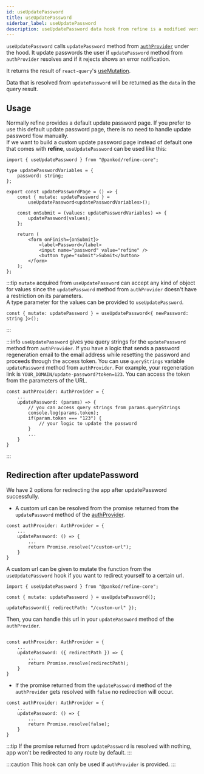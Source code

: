 ```yaml
---
id: useUpdatePassword
title: useUpdatePassword
siderbar_label: useUpdatePassword
description: useUpdatePassword data hook from refine is a modified version of react-query's useMutation for registration.
---
```


`useUpdatePassword` calls `updatePassword` method from [`authProvider`](/core/providers/auth-provider.md) under the hood. It update passwords the user if `updatePassword` method from `authProvider` resolves and if it rejects shows an error notification.

It returns the result of `react-query`'s [useMutation](https://react-query.tanstack.com/reference/useMutation).

Data that is resolved from `updatePassword` will be returned as the `data` in the query result.

## Usage

Normally refine provides a default update password page. If you prefer to use this default update password page, there is no need to handle update password flow manually.  
If we want to build a custom update password page instead of default one that comes with **refine**, `useUpdatePassword` can be used like this:

```tsx title="pages/customupdatePasswordPage"
import { useUpdatePassword } from "@pankod/refine-core";

type updatePasswordVariables = {
    password: string;
};

export const updatePasswordPage = () => {
    const { mutate: updatePassword } =
        useUpdatePassword<updatePasswordVariables>();

    const onSubmit = (values: updatePasswordVariables) => {
        updatePassword(values);
    };

    return (
        <form onFinish={onSubmit}>
            <label>Password</label>
            <input name="password" value="refine" />
            <button type="submit">Submit</button>
        </form>
    );
};
```

:::tip
`mutate` acquired from `useUpdatePassword` can accept any kind of object for values since the `updatePassword` method from `authProvider` doesn't have a restriction on its parameters.  
A type parameter for the values can be provided to `useUpdatePassword`.

```tsx
const { mutate: updatePassword } = useUpdatePassword<{ newPassword: string }>();
```

:::

:::info
`useUpdatePassword` gives you query strings for the `updatePassword` method from `authProvider`. If you have a logic that sends a password regeneration email to the email address while resetting the password and proceeds through the access token. You can use `queryStrings` variable `updatePassword` method from `authProvider`. For example, your regeneration link is `YOUR_DOMAIN/update-password?token=123`. You can access the token from the parameters of the URL.

```tsx
const authProvider: AuthProvider = {
    ...
    updatePassword: (params) => {
        // you can access query strings from params.queryStrings
        console.log(params.token);
        if(param.token === "123") {
            // your logic to update the password
        }
        ...
    }
}
```

:::

## Redirection after updatePassword

We have 2 options for redirecting the app after updatePassword successfully.

-   A custom url can be resolved from the promise returned from the `updatePassword` method of the [authProvider](/core/providers/auth-provider.md).

```tsx
const authProvider: AuthProvider = {
    ...
    updatePassword: () => {
        ...
        return Promise.resolve("/custom-url");
    }
}
```

A custom url can be given to mutate the function from the `useUpdatePassword` hook if you want to redirect yourself to a certain url.

```tsx
import { useUpdatePassword } from "@pankod/refine-core";

const { mutate: updatePassword } = useUpdatePassword();

updatePassword({ redirectPath: "/custom-url" });
```

Then, you can handle this url in your `updatePassword` method of the `authProvider`.

```tsx

const authProvider: AuthProvider = {
    ...
    updatePassword: ({ redirectPath }) => {
        ...
        return Promise.resolve(redirectPath);
    }
}

```

-   If the promise returned from the `updatePassword` method of the `authProvider` gets resolved with `false` no redirection will occur.

```tsx
const authProvider: AuthProvider = {
    ...
    updatePassword: () => {
        ...
        return Promise.resolve(false);
    }
}
```

:::tip
If the promise returned from `updatePassword` is resolved with nothing, app won't be redirected to any route by default.
:::

:::caution
This hook can only be used if `authProvider` is provided.
:::
